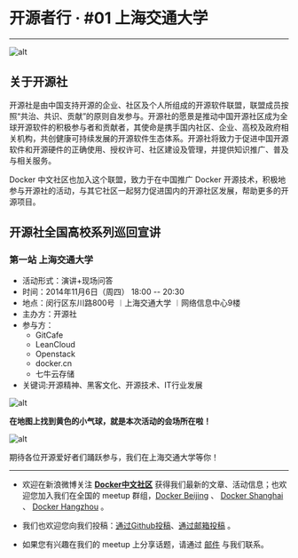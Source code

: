 # 开源者行 · #01 上海交通大学


---



![alt](http://resource.docker.cn/kaiyuanshe-tour-sjtu-1.png)

## 关于开源社

开源社是由中国支持开源的企业、社区及个人所组成的开源软件联盟，联盟成员按照“共治、共识、贡献”的原则自发参与。开源社的愿景是推动中国开源社区成为全球开源软件的积极参与者和贡献者，其使命是携手国内社区、企业、高校及政府相关机构，共创健康可持续发展的开源软件生态体系。开源社将致力于促进中国开源软件和开源硬件的正确使用、授权许可、社区建设及管理，并提供知识推广、普及与相关服务。

Docker 中文社区也加入这个联盟，致力于在中国推广 Docker 开源技术，积极地参与开源社的活动，与其它社区一起努力促进国内的开源社区发展，帮助更多的开源项目。


## 开源社全国高校系列巡回宣讲

### **第一站 上海交通大学**

- 活动形式：演讲+现场问答
- 时间：2014年11月6日（周四） 18:00 -- 20:30
- 地点：闵行区东川路800号 ︱上海交通大学 ︱网络信息中心9楼
- 主办方：开源社
- 参与方：
	- GitCafe
	- LeanCloud
	- Openstack
	- docker.cn
	- 七牛云存储
- 关键词:开源精神、黑客文化、开源技术、IT行业发展


![alt](http://resource.docker.cn/kaiyuanshe-tour-sjtu-2.png)

**在地图上找到黄色的小气球，就是本次活动的会场所在啦！**

![alt](http://resource.docker.cn/kaiyuanshe-tour-sjtu-3.png)

期待各位开源爱好者们踊跃参与，我们在上海交通大学等你！

---

- 欢迎在新浪微博关注 **[Docker中文社区](http://www.weibo.com/dockboard)** 获得我们最新的文章、活动信息；也欢迎您加入我们在全国的 meetup 群组，[Docker Beijing](http://www.meetup.com/Docker-Beijing/) 、 [Docker Shanghai](http://www.meetup.com/Docker-Shanghai/) 、 [Docker Hangzhou](http://www.meetup.com/Docker-hangzhou) 。

- 我们也欢迎您向我们投稿：[通过Github投稿](https://docker.cn/h/article-contribute)、[通过邮箱投稿](mailto:fiona@docker.cn) 。

- 如果您有兴趣在我们的 meetup 上分享话题，请通过 [邮件](mailto:fiona@docker.cn) 与我们联系。
